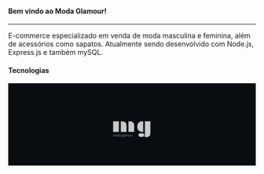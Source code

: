 #### Bem vindo ao Moda Glamour!

---

E-commerce especializado em venda de moda masculina e feminina, além de acessórios como sapatos.
Atualmente sendo desenvolvido com Node.js, Express.js e também mySQL.

#### Tecnologias

![Light Theme for Repository](./repo/3x_banner.png)
